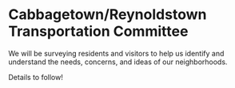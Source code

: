 # Cabbagetown/Reynoldstown Transportation Committee

We will be surveying residents and visitors to help us identify and understand the needs, concerns, and ideas of our neighborhoods.

Details to follow!
